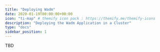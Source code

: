 ```yaml
---
title: "Deploying Wadm"
date: 2020-01-19T00:00:00+00:00
icon: "ti-map" # themify icon pack : https://themify.me/themify-icons
description: "Deploying the Wadm Application in a Cluster"
type: "docs"
sidebar_position: 1
---
```


TBD